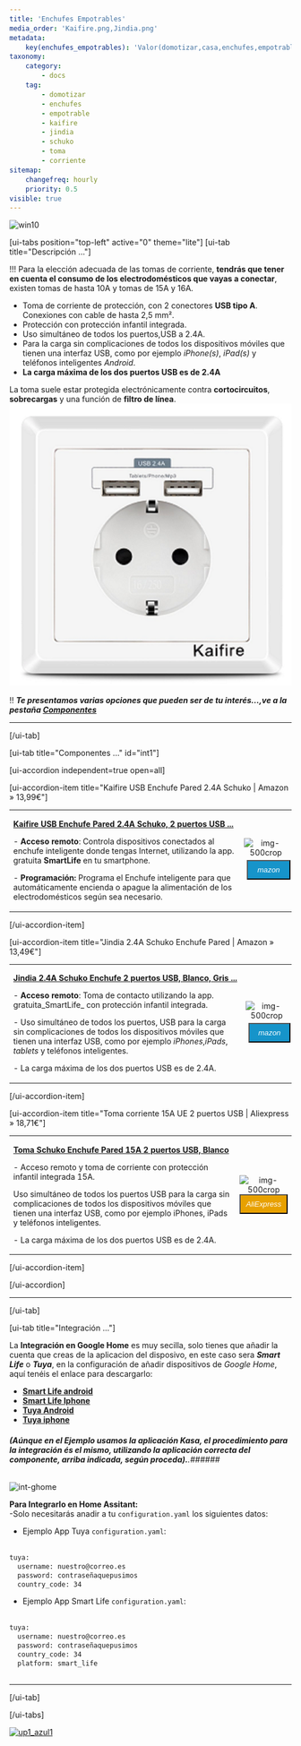 ```yaml
---
title: 'Enchufes Empotrables'
media_order: 'Kaifire.png,Jindia.png'
metadata:
    key(enchufes_empotrables): 'Valor(domotizar,casa,enchufes,empotrables,toma,corriente,kaifire,jindia,schuko,aliexpress,amazon)'
taxonomy:
    category:
        - docs
    tag:
        - domotizar
        - enchufes
        - empotrable
        - kaifire
        - jindia
        - schuko
        - toma
        - corriente
sitemap:
    changefreq: hourly
    priority: 0.5
visible: true
---
```


![win10](image://os-compat.png)

[ui-tabs position="top-left" active="0" theme="lite"]
[ui-tab title="Descripción ..."]

!!! Para la elección adecuada de las tomas de corriente, **tendrás que  tener en cuenta el consumo de los electrodomésticos que vayas a conectar**, existen tomas de hasta 10A y tomas de 15A y 16A.

+ Toma de corriente de protección, con 2 conectores **USB tipo A**. Conexiones con cable de hasta 2,5 mm².
+ Protección con protección infantil integrada.
+ Uso simultáneo de todos los puertos,USB a 2.4A.
+ Para la carga sin complicaciones de todos los dispositivos móviles que tienen una interfaz USB, como por ejemplo _iPhone(s)_, _iPad(s)_ y teléfonos inteligentes _Android_.
+ **La carga máxima de los dos puertos USB es de 2.4A**

La toma suele estar protegida electrónicamente contra **cortocircuitos**, **sobrecargas** y una función de **filtro de línea**.
![](Kaifire.png)

!! _**Te presentamos varias opciones que pueden ser de tu interés...,ve a la pestaña [Componentes](https://domotizarmicasa.com/enchufes-inteligentes/enchufes-empotrables#int1)**_

---

[/ui-tab]

[ui-tab title="Componentes ..." id="int1"]

[ui-accordion independent=true open=all]

[ui-accordion-item title="Kaifire USB Enchufe Pared 2.4A Schuko | Amazon » 13,99€"]

|  |  |
|:------|:-----------------------:|
| <p>[**Kaifire USB Enchufe Pared 2.4A Schuko, 2 puertos USB ...**](https://amzn.to/2HqTtKl)</p><p>- **Acceso remoto**: Controla dispositivos conectados al enchufe inteligente donde tengas Internet, utilizando la app. gratuita **SmartLife** en tu smartphone.</p><p>- **Programación:** Programa el Enchufe inteligente para que automáticamente encienda o apague la alimentación de los electrodomésticos según sea necesario.</p> | <div> ![img-500crop][amzn-Kaifire] </div> <div> <a href="https://amzn.to/2HqTtKl" alt="amazon-link" target="_blank"><button type="button" style="color:#fff;background-color:#1694CA;width:100%;height:35px;margin:5px;"><i class="fa fa-amazon fa-lg">mazon</i></button></a> </div> |

[/ui-accordion-item]

[ui-accordion-item title="Jindia 2.4A Schuko Enchufe Pared | Amazon » 13,49€"]

|  |  |
|:------|:-----------------------:|
| <p>[**Jindia 2.4A Schuko Enchufe 2 puertos USB, Blanco, Gris ...**](https://amzn.to/2LIBu7T)</p><p>- **Acceso remoto**: Toma de contacto utilizando la app. gratuita_SmartLife_ con protección infantil integrada.</p><p>- Uso simultáneo de todos los puertos, USB para la carga sin complicaciones de todos los dispositivos móviles que tienen una interfaz USB, como por ejemplo _iPhones_,_iPads_, _tablets_ y teléfonos inteligentes.</p><p>- La carga máxima de los dos puertos USB es de 2.4A.</p> | <div> ![img-500crop][amzn-Jindia] </div> <div> <a href="https://amzn.to/2LIBu7T" alt="amazon-link" target="_blank"><button type="button" style="color:#fff;background-color:#1694CA;width:100%;height:35px;margin:5px;"><i class="fa fa-amazon fa-lg">mazon</i></button></a> </div> |

[/ui-accordion-item]

[ui-accordion-item title="Toma corriente 15A UE 2 puertos USB | Aliexpress » 18,71€"]

|  |  |
|:------|:-----------------------:|
| <p>[**Toma Schuko Enchufe Pared 15A 2 puertos  USB, Blanco**](http://s.click.aliexpress.com/e/86Y7JIs)</p> <p>-  Acceso remoto y toma de corriente con protección infantil integrada 15A. </p> <p>Uso simultáneo de todos los puertos USB para la carga sin complicaciones de todos los dispositivos móviles que tienen una interfaz USB, como por ejemplo iPhones, iPads y teléfonos inteligentes.</p> <p>- La carga máxima de los dos puertos USB es de 2.4A.</p> | <div> ![img-500crop][amzn-shukowifi] </div> <div> <a href="http://s.click.aliexpress.com/e/86Y7JIs" alt="AlieExpress-link" target="_blank"> <button type="button" style="color:#fff;background-color:#e8a100;width:100%;height:35px;"><i class="fa fa-shopping-cart  fa-lg"> AliExpress</i></button></a> </div> |

[/ui-accordion-item]

[/ui-accordion]

<!--- REFERENCIA A IMAGENES AL PIE DEl ARTÍCULO --->

[amzn-Kaifire]: user:/pages/03.enchufes-Inteligentes/03.enchufes-empotrables/Kaifire.png?lightbox=1024&cropResize=600,600
[amzn-Jindia]: user://pages/03.enchufes-Inteligentes/03.enchufes-empotrables/Jindia.png?lightbox=1024&cropResize=450,450
[amzn-shukowifi]: user://pages/03.enchufes-Inteligentes/03.enchufes-empotrables/shukowifi.png?lightbox=1024&cropResize=400,400
[up1_azul1]: user://pages/01.introduccion-al-blog/01.home-assistant/integracion-telegram/up1_azul1.png
[int-ghome]: user://pages/02.interruptores/integracion_google_home.gif
---

[/ui-tab]

[ui-tab title="Integración ..."]

La **Integración en Google Home** es muy secilla, solo tienes que añadir la cuenta que creas de la aplicacion del disposivo, en este caso sera **_Smart Life_**  o  **_Tuya_**,  en la configuración de añadir dispositivos de _Google Home_, aquí tenéis el enlace para descargarlo:
 * [**Smart Life android**](http://bit.ly/2JnEUtN)
 * [**Smart Life Iphone**](https://apple.co/2DVyRsK)
 * [**Tuya Android**](http://bit.ly/2ZYql5T)
 * [**Tuya iphone**](https://apple.co/2vIrNeD)

###### **_(Aúnque en el Ejemplo usamos la aplicación Kasa, el procedimiento para la integración és el mismo, utilizando la aplicación correcta del componente, arriba indicada, según proceda)._**.###### 
![int-ghome]

**Para Integrarlo en Home Assitant:**<br/>
-Solo necesitarás anadir a tu `configuration.yaml` los siguientes datos:

+ Ejemplo  App Tuya `configuration.yaml`:

```text

tuya:
  username: nuestro@correo.es
  password: contraseñaquepusimos
  country_code: 34 

```
+ Ejemplo  App Smart Life `configuration.yaml`:

```text
​
tuya:
  username: nuestro@correo.es
  password: contraseñaquepusimos
  country_code: 34
  platform: smart_life
​
```
---

[/ui-tab]

[/ui-tabs]

[![up1_azul1]](# "Volver al Inicio")